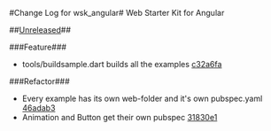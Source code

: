 #Change Log for wsk_angular#
Web Starter Kit for Angular

##[Unreleased](http://github.com/mikemitterer/dart-wsk-angular/compare/v0.6.0...HEAD)##

###Feature###
* tools/buildsample.dart builds all the examples [c32a6fa](http://github.com/mikemitterer/dart-wsk-angular/commit/c32a6fa52449073eed4db1adce884f62b6971a05)

###Refactor###
* Every example has its own web-folder and it's own pubspec.yaml [46adab3](http://github.com/mikemitterer/dart-wsk-angular/commit/46adab344efe42a7813a1c5156069e5dcf4dbc08)
* Animation and Button get their own pubspec [31830e1](http://github.com/mikemitterer/dart-wsk-angular/commit/31830e1fd4a74074566b4a831dfec5e26f1494a8)
